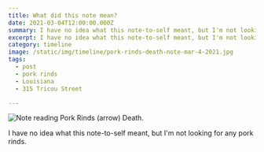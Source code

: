 ```yaml
---
title: What did this note mean?
date: 2021-03-04T12:00:00.000Z
summary: I have no idea what this note-to-self meant, but I'm not looking for any pork rinds.
excerpt: I have no idea what this note-to-self meant, but I'm not looking for any pork rinds.
category: timeline
image: /static/img/timeline/pork-rinds-death-note-mar-4-2021.jpg
tags:
  - post
  - pork rinds
  - Louisiana
  - 315 Tricou Street

---
```


![Note reading Pork Rinds (arrow) Death.](/static/img/timeline/pork-rinds-death-note-mar-4-2021.jpg "Note reading Pork Rinds (arrow) Death.")

I have no idea what this note-to-self meant, but I'm not looking for any pork rinds.